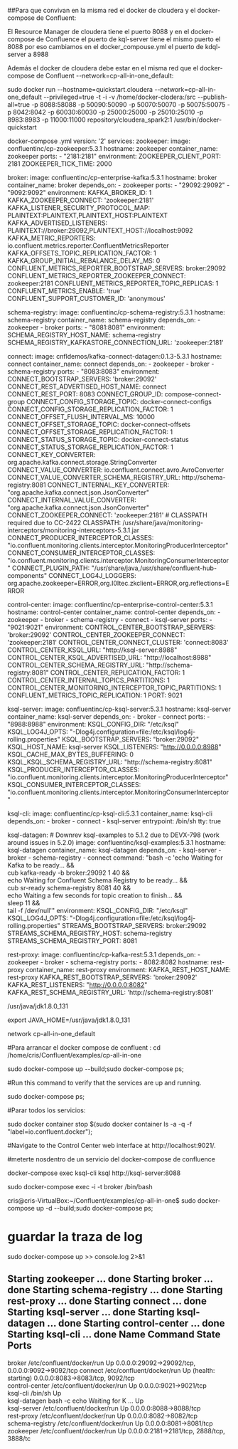 ##Para que convivan en la misma red el docker de cloudera y el docker-compose de Confluent:

El Resource Manager de cloudera tiene el puerto 8088
y en el docker-compose de Confluence el puerto de kql-server tiene el mismo puerto el 8088
por eso cambiamos en el docker_compouse.yml el puerto de kdql-server a 8988

Además el docker de cloudera debe estar en el misma red que el docker-compose de  Confluent 
--network=cp-all-in-one_default:


sudo docker run --hostname=quickstart.cloudera  --network=cp-all-in-one_default --privileged=true -t -i -v /home/docker-clodera:/src --publish-all=true -p 8088:58088 -p 50090:50090 -p 50070:50070 -p 50075:50075 -p 8042:8042 -p 60030:60030 -p 25000:25000 -p 25010:25010 -p 8983:8983 -p 11000:11000 repository/cloudera_spark2:1 /usr/bin/docker-quickstart





docker-compose .yml
version: '2'
services:
  zookeeper:
    image: confluentinc/cp-zookeeper:5.3.1
    hostname: zookeeper
    container_name: zookeeper
    ports:
      - "2181:2181"
    environment:
      ZOOKEEPER_CLIENT_PORT: 2181
      ZOOKEEPER_TICK_TIME: 2000

  broker:
    image: confluentinc/cp-enterprise-kafka:5.3.1
    hostname: broker
    container_name: broker
    depends_on:
      - zookeeper
    ports:
      - "29092:29092"
      - "9092:9092"
    environment:
      KAFKA_BROKER_ID: 1
      KAFKA_ZOOKEEPER_CONNECT: 'zookeeper:2181'
      KAFKA_LISTENER_SECURITY_PROTOCOL_MAP: PLAINTEXT:PLAINTEXT,PLAINTEXT_HOST:PLAINTEXT
      KAFKA_ADVERTISED_LISTENERS: PLAINTEXT://broker:29092,PLAINTEXT_HOST://localhost:9092
      KAFKA_METRIC_REPORTERS: io.confluent.metrics.reporter.ConfluentMetricsReporter
      KAFKA_OFFSETS_TOPIC_REPLICATION_FACTOR: 1
      KAFKA_GROUP_INITIAL_REBALANCE_DELAY_MS: 0
      CONFLUENT_METRICS_REPORTER_BOOTSTRAP_SERVERS: broker:29092
      CONFLUENT_METRICS_REPORTER_ZOOKEEPER_CONNECT: zookeeper:2181
      CONFLUENT_METRICS_REPORTER_TOPIC_REPLICAS: 1
      CONFLUENT_METRICS_ENABLE: 'true'
      CONFLUENT_SUPPORT_CUSTOMER_ID: 'anonymous'

  schema-registry:
    image: confluentinc/cp-schema-registry:5.3.1
    hostname: schema-registry
    container_name: schema-registry
    depends_on:
      - zookeeper
      - broker
    ports:
      - "8081:8081"
    environment:
      SCHEMA_REGISTRY_HOST_NAME: schema-registry
      SCHEMA_REGISTRY_KAFKASTORE_CONNECTION_URL: 'zookeeper:2181'

  connect:
    image: cnfldemos/kafka-connect-datagen:0.1.3-5.3.1
    hostname: connect
    container_name: connect
    depends_on:
      - zookeeper
      - broker
      - schema-registry
    ports:
      - "8083:8083"
    environment:
      CONNECT_BOOTSTRAP_SERVERS: 'broker:29092'
      CONNECT_REST_ADVERTISED_HOST_NAME: connect
      CONNECT_REST_PORT: 8083
      CONNECT_GROUP_ID: compose-connect-group
      CONNECT_CONFIG_STORAGE_TOPIC: docker-connect-configs
      CONNECT_CONFIG_STORAGE_REPLICATION_FACTOR: 1
      CONNECT_OFFSET_FLUSH_INTERVAL_MS: 10000
      CONNECT_OFFSET_STORAGE_TOPIC: docker-connect-offsets
      CONNECT_OFFSET_STORAGE_REPLICATION_FACTOR: 1
      CONNECT_STATUS_STORAGE_TOPIC: docker-connect-status
      CONNECT_STATUS_STORAGE_REPLICATION_FACTOR: 1
      CONNECT_KEY_CONVERTER: org.apache.kafka.connect.storage.StringConverter
      CONNECT_VALUE_CONVERTER: io.confluent.connect.avro.AvroConverter
      CONNECT_VALUE_CONVERTER_SCHEMA_REGISTRY_URL: http://schema-registry:8081
      CONNECT_INTERNAL_KEY_CONVERTER: "org.apache.kafka.connect.json.JsonConverter"
      CONNECT_INTERNAL_VALUE_CONVERTER: "org.apache.kafka.connect.json.JsonConverter"
      CONNECT_ZOOKEEPER_CONNECT: 'zookeeper:2181'
      # CLASSPATH required due to CC-2422
      CLASSPATH: /usr/share/java/monitoring-interceptors/monitoring-interceptors-5.3.1.jar
      CONNECT_PRODUCER_INTERCEPTOR_CLASSES: "io.confluent.monitoring.clients.interceptor.MonitoringProducerInterceptor"
      CONNECT_CONSUMER_INTERCEPTOR_CLASSES: "io.confluent.monitoring.clients.interceptor.MonitoringConsumerInterceptor"
      CONNECT_PLUGIN_PATH: "/usr/share/java,/usr/share/confluent-hub-components"
      CONNECT_LOG4J_LOGGERS: org.apache.zookeeper=ERROR,org.I0Itec.zkclient=ERROR,org.reflections=ERROR

  control-center:
    image: confluentinc/cp-enterprise-control-center:5.3.1
    hostname: control-center
    container_name: control-center
    depends_on:
      - zookeeper
      - broker
      - schema-registry
      - connect
      - ksql-server
    ports:
      - "9021:9021"
    environment:
      CONTROL_CENTER_BOOTSTRAP_SERVERS: 'broker:29092'
      CONTROL_CENTER_ZOOKEEPER_CONNECT: 'zookeeper:2181'
      CONTROL_CENTER_CONNECT_CLUSTER: 'connect:8083'
      CONTROL_CENTER_KSQL_URL: "http://ksql-server:8988"
      CONTROL_CENTER_KSQL_ADVERTISED_URL: "http://localhost:8988"
      CONTROL_CENTER_SCHEMA_REGISTRY_URL: "http://schema-registry:8081"
      CONTROL_CENTER_REPLICATION_FACTOR: 1
      CONTROL_CENTER_INTERNAL_TOPICS_PARTITIONS: 1
      CONTROL_CENTER_MONITORING_INTERCEPTOR_TOPIC_PARTITIONS: 1
      CONFLUENT_METRICS_TOPIC_REPLICATION: 1
      PORT: 9021

  ksql-server:
    image: confluentinc/cp-ksql-server:5.3.1
    hostname: ksql-server
    container_name: ksql-server
    depends_on:
      - broker
      - connect
    ports:
      - "8988:8988"
    environment:
      KSQL_CONFIG_DIR: "/etc/ksql"
      KSQL_LOG4J_OPTS: "-Dlog4j.configuration=file:/etc/ksql/log4j-rolling.properties"
      KSQL_BOOTSTRAP_SERVERS: "broker:29092"
      KSQL_HOST_NAME: ksql-server
      KSQL_LISTENERS: "http://0.0.0.0:8988"
      KSQL_CACHE_MAX_BYTES_BUFFERING: 0
      KSQL_KSQL_SCHEMA_REGISTRY_URL: "http://schema-registry:8081"
      KSQL_PRODUCER_INTERCEPTOR_CLASSES: "io.confluent.monitoring.clients.interceptor.MonitoringProducerInterceptor"
      KSQL_CONSUMER_INTERCEPTOR_CLASSES: "io.confluent.monitoring.clients.interceptor.MonitoringConsumerInterceptor"

  ksql-cli:
    image: confluentinc/cp-ksql-cli:5.3.1
    container_name: ksql-cli
    depends_on:
      - broker
      - connect
      - ksql-server
    entrypoint: /bin/sh
    tty: true

  ksql-datagen:
    # Downrev ksql-examples to 5.1.2 due to DEVX-798 (work around issues in 5.2.0)
    image: confluentinc/ksql-examples:5.3.1
    hostname: ksql-datagen
    container_name: ksql-datagen
    depends_on:
      - ksql-server
      - broker
      - schema-registry
      - connect
    command: "bash -c 'echo Waiting for Kafka to be ready... && \
                       cub kafka-ready -b broker:29092 1 40 && \
                       echo Waiting for Confluent Schema Registry to be ready... && \
                       cub sr-ready schema-registry 8081 40 && \
                       echo Waiting a few seconds for topic creation to finish... && \
                       sleep 11 && \
                       tail -f /dev/null'"
    environment:
      KSQL_CONFIG_DIR: "/etc/ksql"
      KSQL_LOG4J_OPTS: "-Dlog4j.configuration=file:/etc/ksql/log4j-rolling.properties"
      STREAMS_BOOTSTRAP_SERVERS: broker:29092
      STREAMS_SCHEMA_REGISTRY_HOST: schema-registry
      STREAMS_SCHEMA_REGISTRY_PORT: 8081

  rest-proxy:
    image: confluentinc/cp-kafka-rest:5.3.1
    depends_on:
      - zookeeper
      - broker
      - schema-registry
    ports:
      - 8082:8082
    hostname: rest-proxy
    container_name: rest-proxy
    environment:
      KAFKA_REST_HOST_NAME: rest-proxy
      KAFKA_REST_BOOTSTRAP_SERVERS: 'broker:29092'
      KAFKA_REST_LISTENERS: "http://0.0.0.0:8082"
      KAFKA_REST_SCHEMA_REGISTRY_URL: 'http://schema-registry:8081'







/usr/java/jdk1.8.0_131

export JAVA_HOME=/usr/java/jdk1.8.0_131


network cp-all-in-one_default

#Para arrancar el docker compose de confluent :
cd /home/cris/Confluent/examples/cp-all-in-one

sudo docker-compose up  --build;sudo docker-compose ps;

#Run this command to verify that the services are up and running.

sudo docker-compose ps;

#Parar todos los servicios:

sudo docker container stop $(sudo docker container ls -a -q -f "label=io.confluent.docker");

#Navigate to the Control Center web interface at
 http://localhost:9021/.

#meterte nosdentro de un servicio del docker-compose de confluence

docker-compose exec ksql-cli ksql http://ksql-server:8088


sudo docker-compose exec -i -t broker /bin/bash

cris@cris-VirtualBox:~/Confluent/examples/cp-all-in-one$ sudo docker-compose up -d --build;sudo docker-compose ps;

# guardar la traza de log
sudo docker-compose up >> console.log 2>&1

Starting zookeeper ... done
Starting broker    ... done
Starting schema-registry ... done
Starting rest-proxy      ... done
Starting connect         ... done
Starting ksql-server     ... done
Starting ksql-datagen    ... done
Starting control-center  ... done
Starting ksql-cli        ... done
     Name                    Command                       State                                Ports                      
---------------------------------------------------------------------------------------------------------------------------
broker            /etc/confluent/docker/run        Up                      0.0.0.0:29092->29092/tcp, 0.0.0.0:9092->9092/tcp
connect           /etc/confluent/docker/run        Up (health: starting)   0.0.0.0:8083->8083/tcp, 9092/tcp                
control-center    /etc/confluent/docker/run        Up                      0.0.0.0:9021->9021/tcp                          
ksql-cli          /bin/sh                          Up                                                                      
ksql-datagen      bash -c echo Waiting for K ...   Up                                                                      
ksql-server       /etc/confluent/docker/run        Up                      0.0.0.0:8088->8088/tcp                          
rest-proxy        /etc/confluent/docker/run        Up                      0.0.0.0:8082->8082/tcp                          
schema-registry   /etc/confluent/docker/run        Up                      0.0.0.0:8081->8081/tcp                          
zookeeper         /etc/confluent/docker/run        Up                      0.0.0.0:2181->2181/tcp, 2888/tcp, 3888/tc



